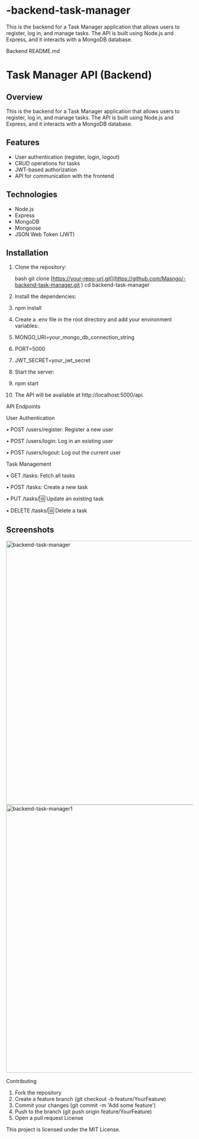 # -backend-task-manager
This is the backend for a Task Manager application that allows users to register, log in, and manage tasks. The API is built using Node.js and Express, and it interacts with a MongoDB database.

Backend README.md
# Task Manager API (Backend)

## Overview
This is the backend for a Task Manager application that allows users to register, log in, and manage tasks. The API is built using Node.js and Express, and it interacts with a MongoDB database.

## Features
- User authentication (register, login, logout)
- CRUD operations for tasks
- JWT-based authorization
- API for communication with the frontend

## Technologies
- Node.js
- Express
- MongoDB
- Mongoose
- JSON Web Token (JWT)

## Installation

1. Clone the repository:

   bash
   git clone [https://your-repo-url.git](https://github.com/Masngo/-backend-task-manager.git ) 
   cd backend-task-manager
2.	Install the dependencies:
3.	npm install
4.	Create a .env file in the root directory and add your environment variables:
5.	MONGO_URI=your_mongo_db_connection_string
6.	PORT=5000
7.	JWT_SECRET=your_jwt_secret
8.	Start the server:
9.	npm start
10.	The API will be available at http://localhost:5000/api.

API Endpoints

User Authentication

•	POST /users/register: Register a new user

•	POST /users/login: Log in an existing user

•	POST /users/logout: Log out the current user

Task Management

•	GET /tasks: Fetch all tasks

•	POST /tasks: Create a new task

•	PUT /tasks/:id: Update an existing task

•	DELETE /tasks/:id: Delete a task

## Screenshots

<img width="1286" height="710" alt="backend-task-manager" src="https://github.com/user-attachments/assets/0f8eddf1-e30b-40be-9b92-8062e9407128" />




<img width="1352" height="721" alt="backend-task-manager1" src="https://github.com/user-attachments/assets/914bd045-a632-4f94-9d7a-a9542eb546ec" />


Contributing

1.	Fork the repository
2.	Create a feature branch (git checkout -b feature/YourFeature)
3.	Commit your changes (git commit -m 'Add some feature')
4.	Push to the branch (git push origin feature/YourFeature)
5.	Open a pull request
License

This project is licensed under the MIT License.

